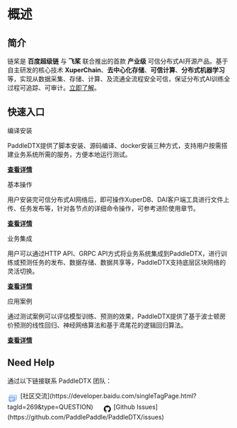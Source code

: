 # 概述

## 简介

链桨是 **百度超级链** 与 **飞桨** 联合推出的首款 **产业级** 可信分布式AI开源产品。基于自主研发的核心技术 **XuperChain**、**去中心化存储**、**可信计算**、**分布式机器学习**等，实现从数据采集、存储、计算、及流通全流程安全可信，保证分布式AI训练全过程可追踪、可审计。[立即了解](introduction/introduction.md)。
  
## 快速入口

<div class="intro">
    <div class="card-holder container">
        <div class="card rocket container">
            <p class="introtitle">编译安装</p>
            <p class="introcontent">PaddleDTX提供了脚本安装、源码编译、docker安装三种方式，支持用户按需搭建业务系统所需的服务，方便本地运行测试。</p>
            <p class="introdetails"><b><a href="./quickstart/quickstart ">查看详情</a></b></p>
        </div>
    </div>
    <div class="card-holder container">
        <div class="card rocket container">
            <p class="introtitle">基本操作</p>
            <p class="introcontent">用户安装完可信分布式AI网络后，即可操作XuperDB、DAI客户端工具进行文件上传、任务发布等，针对各节点的详细命令操作，可参考进阶使用章节。</p>
            <p class="introdetails"><b><a href="./quickstart/client">查看详情</a></b></p>
        </div>
    </div>
    <div class="card-holder container">
        <div class="card rocket container">
            <p class="introtitle">业务集成</p>
            <p class="introcontent">用户可以通过HTTP API、GRPC API方式将业务系统集成到PaddleDTX，进行训练或预测任务的发布、数据存储、数据共享等，PaddleDTX支持底层区块网络的灵活切换。</p>
            <p class="introdetails"><b><a href="./development/api">查看详情</a></b></p>
        </div>
    </div>
    <div class="card-holder container">
        <div class="card rocket container">
            <p class="introtitle">应用案例</p>
            <p class="introcontent">通过测试案例可以评估模型训练、预测的效果，PaddleDTX提供了基于波士顿房价预测的线性回归、神经网络算法和基于鸢尾花的逻辑回归算法。</p>
            <p class="introdetails"><b><a href="./projectcases/linear">查看详情</a></b></p>
        </div>
    </div>
</div>

<!-- ### 1.1 编译安装
=== "脚本快速安装"
    !!! Note "" 
        PaddleDTX提供了快速搭建测试网络的脚本，通过Docker-Compose一键拉起区块链网络、去中心化存储网络和DAI网络，支持用户本地运行测试。

        &emsp; [快速安装](quickstart/quickstart.md){ .md-button }

=== "源码编译安装"
    !!! Note "" 
        正式环境中，用户可以通过源码编译安装，按需搭建业务系统所需的服务。

        &emsp; [编译安装](quickstart/compile-install.md){ .md-button }

=== "Docker安装"
    !!! Note "" 
        PaddleDTX提供了镜像构建脚本，用户可以通过build_image.sh构建镜像，使用Docker-compose或K8s启动服务。

        &emsp; [docker安装](quickstart/docker-install.md){ .md-button }

### 1.2 基本操作
=== "客户端工具"
    !!! Note "" 

        用户安装完可信分布式AI网络后，即可操作XuperDB、DAI客户端工具进行文件上传、任务发布等。

        &emsp; [立刻体验](quickstart/client.md){ .md-button }

=== "命令行操作"
    !!! Note "" 

        针对计算需求节点、计算节点、数据持有节点、存储节点等详细命令操作，参考**教程**小节。

        &emsp; [Get Start](tutorial/dai-cmd.md){ .md-button }


### 1.3 业务集成
=== "API/GRPC API"
    !!! Note "" 

        用户可以通过**API、GRPC API**方式将业务系统集成到PaddleDTX，进行训练或预测任务的发布、数据存储、数据共享等，PaddleDTX支持底层区块网络的灵活切换。

        &emsp; [Get Start](development/api.md){ .md-button }

=== "项目案例"
    !!! Note "" 

        通过测试案例可以评估模型训练、预测的效果，PaddleDTX提供了基于波士顿房价预测的线形回归算法和基于鸢尾花的逻辑回归算法。

        &emsp; [Get Start](projectcases/linear.md){ .md-button } -->


## Need Help

通过以下链接联系 PaddleDTX 团队：

<img src='./_static/discuss.png' width = "5%" height = "5%" align="middle" />
[社区交流](https://developer.baidu.com/singleTagPage.html?tagId=269&type=QUESTION)  &emsp;
<img src='./_static/issue.png' width = "4%" height = "4%" align="middle" />
[Github Issues](https://github.com/PaddlePaddle/PaddleDTX/issues)


<br>
